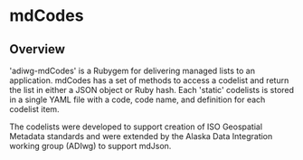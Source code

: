 # mdCodes

## Overview

'adiwg-mdCodes' is a Rubygem for delivering managed lists to an application.  mdCodes has a
set of methods to access a codelist and return the list in either a JSON object or Ruby hash.
Each 'static' codelists is stored in a single YAML file with a code, code name, and definition
for each codelist item.

The codelists were developed to support creation of ISO Geospatial Metadata standards and
were extended by the Alaska Data Integration working group (ADIwg) to support mdJson.

